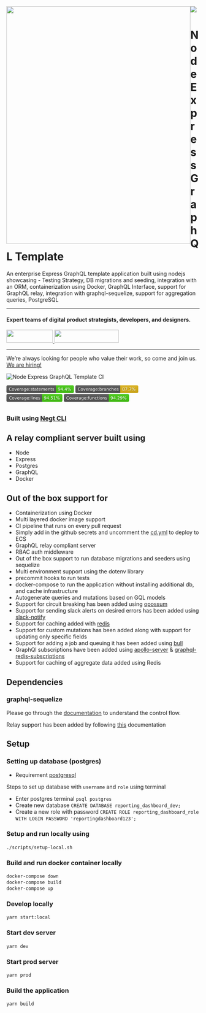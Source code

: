<img align="left" src="https://github.com/wednesday-solutions/node-express-graphql-template/blob/develop/node_express_graphql_template_github.svg" width="480" height="620" />

<div>
  <a href="https://www.wednesday.is/?utm_source=github&utm_medium=node-express-graphql-template" align="left" style="margin-left: 0;">
    <img src="https://uploads-ssl.webflow.com/5ee36ce1473112550f1e1739/5f5879492fafecdb3e5b0e75_wednesday_logo.svg">
  </a>
  <p>
    <h1 align="left">Node Express GraphQL Template
    </h1>
  </p>

  <p>
An enterprise Express GraphQL template application built using nodejs showcasing - Testing Strategy, DB migrations and seeding, integration with an ORM, containerization using Docker, GraphQL Interface, support for GraphQL relay, integration with graphql-sequelize, support for aggregation queries, PostgreSQL
  </p>

---

  <p>
    <h4>
      Expert teams of digital product strategists, developers, and designers.
    </h4>
  </p>

  <div>
    <a href="https://www.wednesday.is/contact-us/?utm_source=github&utm_medium=node-express-graphql-template" target="_blank">
      <img src="https://uploads-ssl.webflow.com/5ee36ce1473112550f1e1739/5f6ae88b9005f9ed382fb2a5_button_get_in_touch.svg" width="121" height="34">
    </a>
    <a href="https://github.com/wednesday-solutions/" target="_blank">
      <img src="https://uploads-ssl.webflow.com/5ee36ce1473112550f1e1739/5f6ae88bb1958c3253756c39_button_follow_on_github.svg" width="168" height="34">
    </a>
  </div>

---

<span>We’re always looking for people who value their work, so come and join us. <a href="https://www.wednesday.is/hiring/?utm_source=github&utm_medium=node-express-graphql-template">We are hiring!</a></span>

</div>

![Node Express GraphQL Template CI](https://github.com/wednesday-solutions/node-express-graphql-template/workflows/Node%20Express%20GraphQL%20Template%20CI/badge.svg)

<div>
<img src='./badges/badge-statements.svg' height="20"/>
<img src='./badges/badge-branches.svg' height="20"/>
</div>
<div>
<img src='./badges/badge-lines.svg'  height="20"/>
<img src='./badges/badge-functions.svg' height="20"/>
</div>

##

  <p>
    <h3 align="left">Built using <a href="https://github.com/wednesday-solutions/negt-cli/blob/develop/README.md" target="_blank">Negt CLI</a>
    </h3>
  </p>

## A relay compliant server built using

- Node
- Express
- Postgres
- GraphQL
- Docker

## Out of the box support for 
- Containerization using Docker
- Multi layered docker image support
- CI pipeline that runs on every pull request
- Simply add in the github secrets and uncomment the [cd.yml](.github/workflows/cd.yml) to deploy to ECS
- GraphQL relay compliant server
- RBAC auth middleware
- Out of the box support to run database migrations and seeders using sequelize
- Multi environment support using the dotenv library
- precommit hooks to run tests
- docker-compose to run the application without installing additional db, and cache infrastructure
- Autogenerate queries and mutations based on GQL models 
- Support for circuit breaking has been added using [opossum](https://github.com/nodeshift/opossum)
- Support for sending slack alerts on desired errors has been added using [slack-notify](https://www.npmjs.com/package/slack-notify)
- Support for caching added with [redis](https://redis.io/)
- Support for custom mutations has been added along with support for updating only specific fields
- Support for adding a job and queuing it has been added using [bull](https://github.com/OptimalBits/bull)
- GraphQl subscriptions have been added using [apollo-server](https://www.npmjs.com/package/apollo-server-express) & [graphql-redis-subscriptions](https://www.npmjs.com/package/graphql-redis-subscriptions)
- Support for caching of aggregate data added using Redis

## Dependencies

### graphql-sequelize

Please go through the [documentation](https://github.com/mickhansen/graphql-sequelize) to understand the control flow.

Relay support has been added by following [this](https://github.com/mickhansen/graphql-sequelize/blob/master/docs/relay.md) documentation

## Setup

### Setting up database (postgres)

- Requirement [postgresql](https://www.postgresql.org/)

Steps to set up database with `username` and `role` using terminal

- Enter postgres terminal `psql postgres`
- Create new database `CREATE DATABASE reporting_dashboard_dev;`
- Create a new role with password `CREATE ROLE reporting_dashboard_role WITH LOGIN PASSWORD 'reportingdashboard123';`

### Setup and run locally using

```
./scripts/setup-local.sh
```

### Build and run docker container locally

```
docker-compose down
docker-compose build
docker-compose up
```

### Develop locally

```
yarn start:local
```

### Start dev server

```
yarn dev
```

### Start prod server

```
yarn prod
```

### Build the application

```
yarn build
```
